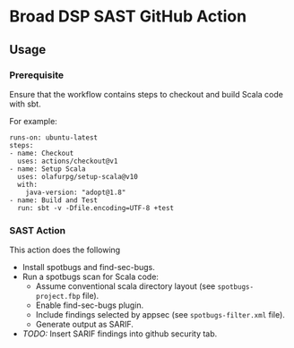 # Broad DSP SAST GitHub Action

## Usage

### Prerequisite

Ensure that the workflow contains steps to checkout and build Scala code with sbt.

For example: 
```
runs-on: ubuntu-latest
steps:
- name: Checkout
  uses: actions/checkout@v1
- name: Setup Scala
  uses: olafurpg/setup-scala@v10
  with:
    java-version: "adopt@1.8"
- name: Build and Test
  run: sbt -v -Dfile.encoding=UTF-8 +test
```

### SAST Action

This action does the following

- Install spotbugs and find-sec-bugs.
- Run a spotbugs scan for Scala code:
  - Assume conventional scala directory layout (see ```spotbugs-project.fbp``` file).
  - Enable find-sec-bugs plugin.
  - Include findings selected by appsec (see ```spotbugs-filter.xml``` file).
  - Generate output as SARIF.
- *TODO:* Insert SARIF findings into github security tab.
